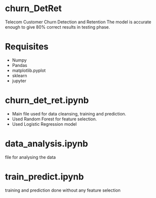 # churn_DetRet
Telecom Customer Churn Detection and Retention
The model is accurate enough to give 80% correct results in testing phase.

# Requisites
 - Numpy
 - Pandas
 - matplotlib.pyplot
 - sklearn
 - jupyter
 
# churn_det_ret.ipynb
 - Main file used for data cleansing, training and prediction.
 - Used Random Forest for feature selection.
 - Used Logistic Regression model

# data_analysis.ipynb
file for analysing the data

# train_predict.ipynb
training and prediction done without any feature selection


